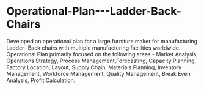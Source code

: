 # Operational-Plan---Ladder-Back-Chairs
Developed an operational plan for a large furniture maker for manufacturing Ladder- Back chairs with multiple manufacturing 
facilities worldwide. Operational Plan primarily focused on the following areas - Market Analysis, Operations Strategy, 
Process Management,Forecasting, Capacity Planning, Factory Location, Layout, Supply Chain, Materials Planning, Inventory
Management, Workforce Management, Quality Management, Break Even Analysis, Profit Calculation.
